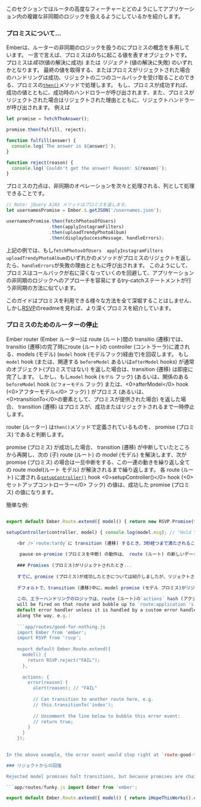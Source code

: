 このセクションではルータの高度なフィーチャーとどのようにしてアプリケーション内の複雑な非同期のロジックを扱えるようにしているかを紹介します。

### プロミスについて...

Emberは、ルーターの非同期のロジックを扱うのにプロミスの概念を多用しています。 一言で言えば、プロミスはのちに起こる値を表すオブジェクトです。 プロミスは*成功*(値の解決に成功) または *リジェクト* (値の解決に失敗) のいずれかとなります。 最終の値を取得する、またはプロミスがリジェクトされた場合のハンドリングは成功、リジェクトの二つのコールバックを受け取ることのできる、プロミスの[`then()`](http://emberjs.com/api/classes/RSVP.Promise.html#method_then)メソッドで処理します。 もし、プロミスが成功すれば、成功の値とともに、成功時のハンドロラーが呼び出されます、また、プロミスがリジェクトされた場合はリジェクトされた理由とともに、リジェクトハンドラーが呼び出されます。 例えば

```js
let promise = fetchTheAnswer();

promise.then(fulfill, reject);

function fulfill(answer) {
  console.log(`The answer is ${answer}`);
}

function reject(reason) {
  console.log(`Couldn't get the answer! Reason: ${reason}`);
}
```

プロミスの力点は、非同期のオペレーションを次々と処理される、列として処理できることです。

```js
// Note: jQuery AJAX メソッドはプロミスを返します。
let usernamesPromise = Ember.$.getJSON('/usernames.json');

usernamesPromise.then(fetchPhotosOfUsers)
                .then(applyInstagramFilters)
                .then(uploadTrendyPhotoAlbum)
                .then(displaySuccessMessage, handleErrors);
```

上記の例では、もし`fetchPhotosOfUsers`　`applyInstagramFilters`　`uploadTrendyPhotoAlbum`のいずれかのメソッドがプロミスのリジェクトを返したら、`handleErrors`が失敗の理由とともに呼び出されます。 このようにして、プロミスはコールバックが右に深くなっていくのを回避して、アプリケーションの非同期のロジックへのアプローチを容易にするtry-catchステートメントが行う非同期の方法に似ています。

このガイドはプロミスを利用できる様々な方法を全て深堀することはしません、しかし[RSVP](https://github.com/tildeio/rsvp.js)のreadmeを見れば、より深くプロミスを紹介しています。

### プロミスのためのルーターの停止

Ember router (Ember ルーター)は route (ルート)間の transitio (遷移)では、transitio (遷移)の完了時にroute (ルート)の controller (コントラーラ)に渡される、models (モデル) (`model` hook (モデルフック)経由で)を回収します。 もし`model` hook (または、関連する `beforeModel` あるいは`afterModel` hooks) が通常のオブジェクト(プロミスではない) を返した場合は、transition (遷移) は即座に完了します。 しかし、もし`model` hook (`モデル` フック) (あるいは、関係のある `beforeModel` hook (`ビフォーモデル` フック) または、<0>afterModel</0> hook (<0>アフターモデル</0> フック) ) がプロミス (あるいは、<0>transitionTo</0>の要素として、プロミスが提供された場合) を返した場合、 transition (遷移) はプロミスが、成功またはリジェクトされるまで一時停止します。

router (ルーター) は`then()`メソッドで定義されているものを、 promise (プロミス) であると判断します。 

promise (プロミス) が成功した場合、 transition (遷移) が中断していたところから再開し、次の (子) route (ルート) の model (モデル) を解決します、次が promise (プロミス) の場合は一旦中断をする、この一連の動きを繰り返し全ての route model(ルート モデル) が解決されるまで繰り返します。 各 route (ルート) に渡される[`setupController()`](http://emberjs.com/api/classes/Ember.Route.html#method_setupController) hook <0>setupController()</0> hook (<0>セットアップコントローラー</0> フック) の値は、成功した promise (プロミス) の値になります。

簡単な例:

```app/routes/tardy.js import Ember from 'ember'; import RSVP from 'rsvp';

export default Ember.Route.extend({ model() { return new RSVP.Promise(function(resolve) { Ember.run.later(function() { resolve({ msg: 'Hold Your Horses' }); }, 3000); }); },

setupController(controller, model) { console.log(model.msg); // "Hold Your Horses" } });

    <br />`route:tardy`に transition (遷移) するとき、3秒経つまで満たされることのない、promise (プロミス) として`model()` hook (`モデル()` フック) が呼ばれ、 その間、 router (ルーター) は mid-transition (遷移中) として一時中断されます。 最終的に、 promise (プロミス) が満たされると、 router (ルーター) は transition (遷移) を継続して、最終的に`route:tardy`の `setupController()` hook (`setupController()`フック)を呼び出し、オブジェクトを解決します。
    
     pause-on-promise (プロミスを中断) の動作は、 route (ルート) の新しいデータが、新しい template (テンプレート) を確実に表示するようにしたいときなどに有効です。
    
    ### Promises (プロミス)がリジェクトされたとき...
    
    すでに、promise (プロミス)が成功したときについては紹介しましたが、リジェクトされた場合はどうでしょうか？
    
    デフォルトで、transition (遷移)中に、model promise (モデル プロミス)がリジェクトされると、transition (遷移)は中止されます、新しく対象のroute templates (ルート テンプレート)が描画されることはありません、そしてコンソールにエラーが出力されます。
    
    この、エラーハンドリングのロジックは、route (ルート)の`actions` hash (アクションハッシュ)の`error` handler (エラーハンドラー)経由で設定できます。 When a promise rejects, an `error` event
    will be fired on that route and bubble up to `route:application`'s
    default error handler unless it is handled by a custom error handler
    along the way, e.g.:
    
    ```app/routes/good-for-nothing.js
    import Ember from 'ember';
    import RSVP from 'rsvp';
    
    export default Ember.Route.extend({
      model() {
        return RSVP.reject("FAIL");
      },
    
      actions: {
        error(reason) {
          alert(reason); // "FAIL"
    
          // Can transition to another route here, e.g.
          // this.transitionTo('index');
    
          // Uncomment the line below to bubble this error event:
          // return true;
        }
      }
    });
    

In the above example, the error event would stop right at `route:good-for-nothing`'s error handler and not continue to bubble. To make the event continue bubbling up to `route:application`, you can return true from the error handler.

### リジェクトからの回復

Rejected model promises halt transitions, but because promises are chainable, you can catch promise rejects within the `model` hook itself and convert them into fulfills that won't halt the transition.

```app/routes/funky.js import Ember from 'ember';

export default Ember.Route.extend({ model() { return iHopeThisWorks().catch(function() { // Promise rejected, fulfill with some default value to // use as the route's model and continue on with the transition return { msg: 'Recovered from rejected promise' }; }); } }); ```